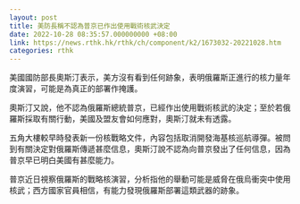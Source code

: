 ```yaml
---
layout: post
title: 美防長稱不認為普京已作出使用戰術核武決定
date: 2022-10-28 08:35:57.000000000 +08:00
link: https://news.rthk.hk/rthk/ch/component/k2/1673032-20221028.htm
categories: rthk
---
```


美國國防部長奧斯汀表示，美方沒有看到任何跡象，表明俄羅斯正進行的核力量年度演習，可能是為真正的部署作掩護。

奧斯汀又說，他不認為俄羅斯總統普京，已經作出使用戰術核武的決定；至於若俄羅斯採取有關行動，美國及盟友會如何應對，奧斯汀就未有透露。

五角大樓較早時發表新一份核戰略文件，內容包括取消開發海基核巡航導彈。被問到有關決定對俄羅斯傳遞甚麼信息，奧斯汀說不認為向普京發出了任何信息，因為普京早已明白美國有甚麼能力。

普京近日視察俄羅斯的戰略核演習，分析指他的舉動可能是威脅在俄烏衝突中使用核武；西方國家官員相信，有能力發現俄羅斯部署這類武器的跡象。
